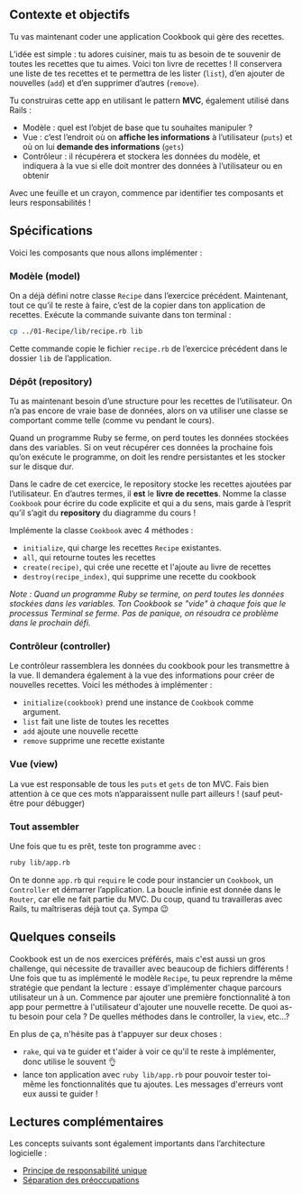 ## Contexte et objectifs

Tu vas maintenant coder une application Cookbook qui gère des recettes.

L’idée est simple : tu adores cuisiner, mais tu as besoin de te souvenir de toutes les recettes que tu aimes. Voici ton livre de recettes ! Il conservera une liste de tes recettes et te permettra de les lister (`list`), d’en ajouter de nouvelles (`add`) et d’en supprimer d’autres (`remove`).

Tu construiras cette app en utilisant le pattern **MVC**, également utilisé dans Rails :
- Modèle : quel est l’objet de base que tu souhaites manipuler ?
- Vue : c’est l’endroit où on **affiche les informations** à l’utilisateur (`puts`) et où on lui **demande des informations** (`gets`)
- Contrôleur : il récupérera et stockera les données du modèle, et indiquera à la vue si elle doit montrer des données à l’utilisateur ou en obtenir

Avec une feuille et un crayon, commence par identifier tes composants et leurs responsabilités !

## Spécifications

Voici les composants que nous allons implémenter :

### Modèle (model)

On a déjà défini notre classe `Recipe` dans l’exercice précédent. Maintenant, tout ce qu’il te reste à faire, c’est de la copier dans ton application de recettes. Exécute la commande suivante dans ton terminal :

```bash
cp ../01-Recipe/lib/recipe.rb lib
```

Cette commande copie le fichier `recipe.rb` de l’exercice précédent dans le dossier `lib` de l’application.

### Dépôt (repository)

Tu as maintenant besoin d’une structure pour les recettes de l’utilisateur. On n’a pas encore de vraie base de données, alors on va utiliser une classe se comportant comme telle (comme vu pendant le cours).

Quand un programme Ruby se ferme, on perd toutes les données stockées dans des variables. Si on veut récupérer ces données la prochaine fois qu’on exécute le programme, on doit les rendre persistantes et les stocker sur le disque dur.

Dans le cadre de cet exercice, le repository stocke les recettes ajoutées par l’utilisateur. En d’autres termes, il **est** le **livre de recettes**. Nomme la classe `Cookbook` pour écrire du code explicite et qui a du sens, mais garde à l’esprit qu’il s’agit du **repository** du diagramme du cours !

Implémente la classe `Cookbook` avec 4 méthodes :
- `initialize`, qui charge les recettes `Recipe` existantes.
- `all`, qui retourne toutes les recettes
- `create(recipe)`, qui crée une recette et l'ajoute au livre de recettes
- `destroy(recipe_index)`, qui supprime une recette du cookbook

_Note : Quand un programme Ruby se termine, on perd toutes les données stockées dans les variables. Ton Cookbook se "vide" à chaque fois que le processus Terminal se ferme. Pas de panique, on résoudra ce problème dans le prochain défi._

### Contrôleur (controller)

Le contrôleur rassemblera les données du cookbook pour les transmettre à la vue. Il demandera également à la vue des informations pour créer de nouvelles recettes. Voici les méthodes à implémenter :
- `initialize(cookbook)` prend une instance de `Cookbook` comme argument.
- `list` fait une liste de toutes les recettes
- `add` ajoute une nouvelle recette
- `remove` supprime une recette existante

### Vue (view)

La vue est responsable de tous les `puts` et `gets` de ton MVC. Fais bien attention à ce que ces mots n’apparaissent nulle part ailleurs ! (sauf peut-être pour débugger)

### Tout assembler

Une fois que tu es prêt, teste ton programme avec :

```bash
ruby lib/app.rb
```

On te donne `app.rb` qui `require` le code pour instancier un `Cookbook`, un `Controller` et démarrer l’application. La boucle infinie est donnée dans le `Router`, car elle ne fait partie du MVC. Du coup, quand tu travailleras avec Rails, tu maîtriseras déjà tout ça. Sympa 😉

## Quelques conseils

Cookbook est un de nos exercices préférés, mais c'est aussi un gros challenge, qui nécessite de travailler avec beaucoup de fichiers différents ! Une fois que tu as implémenté le modèle `Recipe`, tu peux reprendre la même stratégie que pendant la lecture : essaye d'implémenter chaque parcours utilisateur un à un. Commence par ajouter une première fonctionnalité à ton app pour permettre à l'utilisateur d'ajouter une nouvelle recette. De quoi as-tu besoin pour cela ? De quelles méthodes dans le controller, la `view`, etc...?

En plus de ça, n'hésite pas à t'appuyer sur deux choses :

- `rake`, qui va te guider et t'aider à voir ce qu'il te reste à implémenter, donc utilise le souvent 👌
- lance ton application avec `ruby lib/app.rb` pour pouvoir tester toi-même les fonctionnalités que tu ajoutes. Les messages d'erreurs vont eux aussi te guider !

## Lectures complémentaires

Les concepts suivants sont également importants dans l’architecture logicielle :
- [Principe de responsabilité unique](https://fr.wikipedia.org/wiki/Principe_de_responsabilit%C3%A9_unique)
- [Séparation des préoccupations](https://fr.wikipedia.org/wiki/S%C3%A9paration_des_pr%C3%A9occupations)
